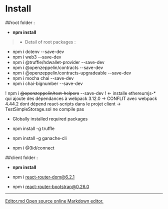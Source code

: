 # Install

##root folder :
- **npm install**

> - Detail of root packages :
 - npm i dotenv --save-dev
 - npm i web3 --save-dev
 - npm i @truffle/hdwallet-provider --save-dev
 - npm i @openzeppelin/contracts --save-dev
 - npm i @openzeppelin/contracts-upgradeable --save-dev
 - npm i mocha chai --save-dev
 - npm i chai-bignumber --save-dev

 ! npm i ~~@openzeppelin/test-helpers~~ --save-dev ! <- installe ethereumjs-* qui ajoute des dépendances à webpack 3.12.0
  -> CONFLIT avec webpack 4.44.2 dont dépend react-scripts dans le projet client
  -> TestSimpleStorage.sol ne compile pas

  - Globally installed required packages
  - npm install -g truffle
  - npm install -g ganache-cli

  - npm i @3id/connect


##client folder :
- **npm install**

 - npm i react-router-dom@6.2.1
 - npm i react-router-bootstrap@0.26.0


------------
[Editor.md Open source online Markdown editor.](https://pandao.github.io/editor.md "editor.md")